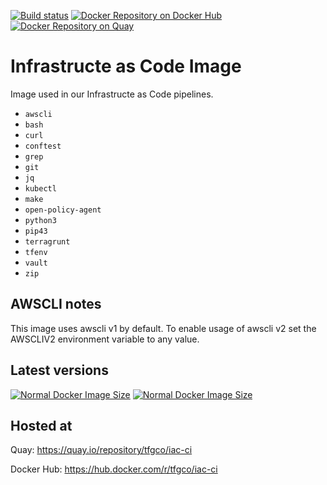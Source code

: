 [![Build status](https://github.com/topfreegames/iac-docker-image/workflows/Publish%20new%20Docker%20image/badge.svg
)](https://github.com/topfreegames/iac-docker-image/actions)
[![Docker Repository on Docker Hub](https://img.shields.io/badge/Docker%20Hub-ready-%23099cec)](https://hub.docker.com/r/tfgco/iac-ci)
[![Docker Repository on Quay](https://img.shields.io/badge/Quay.io-ready-%23BE0000)](https://quay.io/repository/tfgco/iac-ci)

# Infrastructe as Code Image

Image used in our Infrastructe as Code pipelines.

- `awscli`
- `bash`
- `curl`
- `conftest`
- `grep`
- `git`
- `jq`
- `kubectl`
- `make`
- `open-policy-agent`
- `python3`
- `pip43`
- `terragrunt`
- `tfenv`
- `vault`
- `zip`

## AWSCLI notes

This image uses awscli v1 by default. To enable usage of awscli v2 set the AWSCLIV2 environment variable to any value.  

## Latest versions

[![Normal Docker Image Size](https://img.shields.io/docker/v/tfgco/iac-ci/latest?label=normal%20version&color=blue)](https://hub.docker.com/r/tfgco/iac-ci)
[![Normal Docker Image Size](https://img.shields.io/docker/image-size/tfgco/iac-ci/latest?label=normal%20image%20size&color=lightgray)](https://hub.docker.com/r/tfgco/iac-ci)
## Hosted at

Quay: https://quay.io/repository/tfgco/iac-ci

Docker Hub: https://hub.docker.com/r/tfgco/iac-ci
